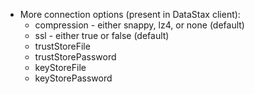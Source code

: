 * More connection options (present in DataStax client):
    * compression - either snappy, lz4, or none (default)
    * ssl - either true or false (default)
    * trustStoreFile
    * trustStorePassword
    * keyStoreFile
    * keyStorePassword
